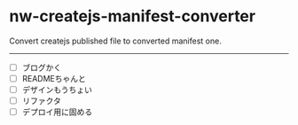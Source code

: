 nw-createjs-manifest-converter
==============================

Convert createjs published file to converted manifest one.

- - - 

- [ ] ブログかく
- [ ] READMEちゃんと
- [ ] デザインもうちょい
- [ ] リファクタ
- [ ] デプロイ用に固める
